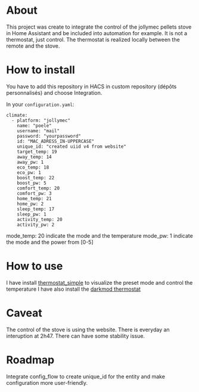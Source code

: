 # About
This project was create to integrate the control of the jollymec pellets stove in Home Assistant and be included into automation for example. It is not a thermostat, just control. The thermostat is realized locally between the remote and the stove.

# How to install 
You have to add this repository in HACS in custom repository (dépôts personnalisés) and choose Integration.

In your `configuration.yaml`:
```
climate:
  - platform: "jollymec"
    name: "poele"
    username: "mail" 
    password: "yourpassword" 
    id: "MAC_ADRESS_IN-UPPERCASE"
    unique_id: "created uiid v4 from website"
    target_temp: 19
    away_temp: 14
    away_pw: 1
    eco_temp: 18
    eco_pw: 1
    boost_temp: 22
    boost_pw: 5
    comfort_temp: 20
    comfort_pw: 3
    home_temp: 21
    home_pw: 2
    sleep_temp: 17
    sleep_pw: 1
    activity_temp: 20
    activity_pw: 2

```
mode_temp: 20 indicate the mode and the temperature
mode_pw: 1 indicate the mode and the power from [0-5]

# How to use
I have install [thermostat_simple](https://github.com/dadge/simple_thermostat) to visualize the preset mode and control the temperature
I have also install the [darkmod thermostat](https://github.com/ciotlosm/lovelace-thermostat-dark-card) 

# Caveat
The control of the stove is using the website. There is everyday an interuption at 2h47. 
There can have some stability issue.

# Roadmap
Integrate config_flow to create unique_id for the entity and make configuration more user-friendly.


